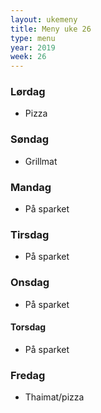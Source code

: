 ```yaml
---
layout: ukemeny
title: Meny uke 26
type: menu
year: 2019
week: 26
---
```


### Lørdag

- Pizza

### Søndag

- Grillmat

### Mandag

- På sparket

### Tirsdag

- På sparket

### Onsdag

- På sparket

#### Torsdag

- På sparket

### Fredag

- Thaimat/pizza

